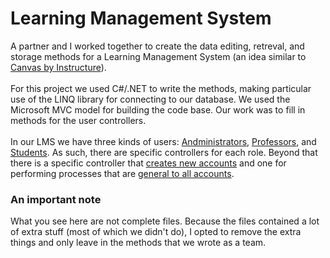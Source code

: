 # Learning Management System

A partner and I worked together to create the data editing, retreval, and storage methods for a Learning Management System (an idea similar to [Canvas by Instructure](https://www.instructure.com/canvas/)).  
<br>
For this project we used C#/.NET to write the methods, making particular use of the LINQ library for connecting to our database.  We used the Microsoft MVC model for building the code base.  Our work was to fill in methods for the user controllers.  
<br>
In our LMS we have three kinds of users: [Andministrators](AdministratorController.cs), [Professors](ProfessorController.cs), and [Students](StudentController.cs).  As such, there are specific controllers for each role.  Beyond that there is a specific controller that [creates new accounts](AccountController.cs) and one for performing processes that are [general to all accounts](CommonController.cs).  
### An important note
What you see here are not complete files.  Because the files contained a lot of extra stuff (most of which we didn't do), I opted to remove the extra things and only leave in the methods that we wrote as a team.  